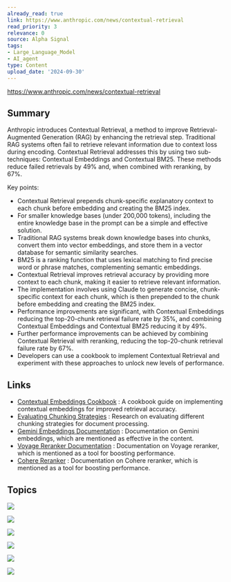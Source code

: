 ```yaml
---
already_read: true
link: https://www.anthropic.com/news/contextual-retrieval
read_priority: 3
relevance: 0
source: Alpha Signal
tags:
- Large_Language_Model
- AI_agent
type: Content
upload_date: '2024-09-30'
---
```


https://www.anthropic.com/news/contextual-retrieval
## Summary

Anthropic introduces Contextual Retrieval, a method to improve Retrieval-Augmented Generation (RAG) by enhancing the retrieval step. Traditional RAG systems often fail to retrieve relevant information due to context loss during encoding. Contextual Retrieval addresses this by using two sub-techniques: Contextual Embeddings and Contextual BM25. These methods reduce failed retrievals by 49% and, when combined with reranking, by 67%.

Key points:
- Contextual Retrieval prepends chunk-specific explanatory context to each chunk before embedding and creating the BM25 index.
- For smaller knowledge bases (under 200,000 tokens), including the entire knowledge base in the prompt can be a simple and effective solution.
- Traditional RAG systems break down knowledge bases into chunks, convert them into vector embeddings, and store them in a vector database for semantic similarity searches.
- BM25 is a ranking function that uses lexical matching to find precise word or phrase matches, complementing semantic embeddings.
- Contextual Retrieval improves retrieval accuracy by providing more context to each chunk, making it easier to retrieve relevant information.
- The implementation involves using Claude to generate concise, chunk-specific context for each chunk, which is then prepended to the chunk before embedding and creating the BM25 index.
- Performance improvements are significant, with Contextual Embeddings reducing the top-20-chunk retrieval failure rate by 35%, and combining Contextual Embeddings and Contextual BM25 reducing it by 49%.
- Further performance improvements can be achieved by combining Contextual Retrieval with reranking, reducing the top-20-chunk retrieval failure rate by 67%.
- Developers can use a cookbook to implement Contextual Retrieval and experiment with these approaches to unlock new levels of performance.
## Links

- [Contextual Embeddings Cookbook](https://github.com/anthropics/anthropic-cookbook/tree/main/skills/contextual-embeddings) : A cookbook guide on implementing contextual embeddings for improved retrieval accuracy.
- [Evaluating Chunking Strategies](https://research.trychroma.com/evaluating-chunking) : Research on evaluating different chunking strategies for document processing.
- [Gemini Embeddings Documentation](https://ai.google.dev/gemini-api/docs/embeddings) : Documentation on Gemini embeddings, which are mentioned as effective in the content.
- [Voyage Reranker Documentation](https://docs.voyageai.com/docs/reranker) : Documentation on Voyage reranker, which is mentioned as a tool for boosting performance.
- [Cohere Reranker](https://cohere.com/rerank) : Documentation on Cohere reranker, which is mentioned as a tool for boosting performance.

## Topics

![](topics/Concept/Retrieval%20Augmented%20Generation)

![](topics/Concept/Contextual%20Retrieval)

![](topics/Concept/Contextual%20Embeddings)

![](topics/Concept/Contextual%20BM25)

![](topics/Concept/Prompt%20Caching)

![](topics/Concept/Reranking)